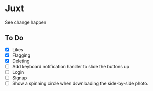 # Juxt
See change happen

## To Do

- [x] Likes
- [x] Flagging
- [x] Deleting
- [ ] Add keyboard notification handler to slide the buttons up
- [ ] Login
- [ ] Signup
- [ ] Show a spinning circle when downloading the side-by-side photo.
